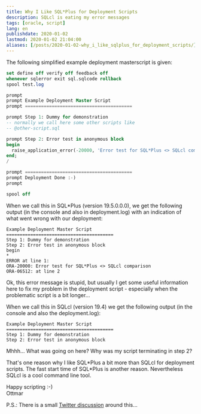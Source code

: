 ```yaml
---
title: Why I Like SQL*Plus for Deployment Scripts
description: SQLcl is eating my error messages
tags: [oracle, script]
lang: en
publishdate: 2020-01-02
lastmod: 2020-01-02 21:04:00
aliases: [/posts/2020-01-02-why_i_like_sqlplus_for_deployment_scripts/]
---
```


The following simplified example deployment masterscript is given:

```sql
set define off verify off feedback off
whenever sqlerror exit sql.sqlcode rollback
spool test.log

prompt
prompt Example Deployment Master Script
prompt ========================================

prompt Step 1: Dummy for demonstration
-- normally we call here some other scripts like
-- @other-script.sql

prompt Step 2: Error test in anonymous block
begin
  raise_application_error(-20000, 'Error test for SQL*Plus <> SQLcl comparison');
end;
/

prompt ========================================
prompt Deployment Done :-)
prompt

spool off
```

When we call this in SQL*Plus (version 19.5.0.0.0), we get the following output (in the console and also in deployment.log) with an indication of what went wrong with our deployment:

```
Example Deployment Master Script
========================================
Step 1: Dummy for demonstration
Step 2: Error test in anonymous block
begin
*
ERROR at line 1:
ORA-20000: Error test for SQL*Plus <> SQLcl comparison 
ORA-06512: at line 2 
```

Ok, this error message is stupid, but usually I get some useful information here to fix my problem in the deployment script - especially when the problematic script is a bit longer...

When we call this in SQLcl (version 19.4) we get the following output (in the console and also the deployment.log):

```
Example Deployment Master Script
========================================
Step 1: Dummy for demonstration
Step 2: Error test in anonymous block
```

Mhhh... What was going on here? Why was my script terminating in step 2?

That's one reason why I like SQL\*Plus a bit more than SQLcl for deployment scripts. The fast start time of SQL\*Plus is another reason. Nevertheless SQLcl is a cool command line tool.

Happy scripting :-)<br>
Ottmar

P.S.: There is a small [Twitter discussion][twitter] around this...


[post]: /posts/2020-01-01-download_blobs_with_sqlplus
[twitter]: https://twitter.com/ogobrecht/status/1212646721127366656

